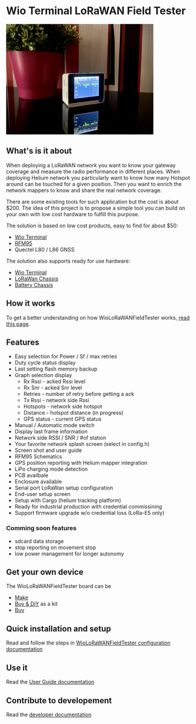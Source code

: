 # Wio Terminal LoRaWAN Field Tester

<img src="img/Wio_LoRaWan_Field_Tester.jpg" alt="LoRaWan tester" width="400"/>

## What's is it about

When deploying a LoRaWAN network you want to know your gateway coverage and measure the radio performance in different places. When deploying Helium network you particularly want to know how many Hotspot around can be touched for a given position. Then you want to enrich the network mappers to know and share the real network coverage.

There are some existing tools for such application but the cost is about $200. The idea of this project is to propose a simple tool you can build on your own with low cost hardware to fulfill this purpose.

The solution is based on low cost products, easy to find for about $50:
- [Wio Terminal](https://wiki.seeedstudio.com/Wio-Terminal-Getting-Started/)
- [RFM95](https://www.disk91.com/2019/technology/lora/hoperf-rfm95-and-arduino-a-low-cost-lorawan-solution/)
- Quectel L80 / L86 GNSS

The solution also supports ready for use hardware:
- [Wio Terminal](https://wiki.seeedstudio.com/Wio-Terminal-Getting-Started/)
- [LoRaWan Chassis](https://www.seeedstudio.com/Wio-Terminal-Chassis-LoRa-E5-and-GNSS-p-5053.html)
- [Battery Chassis](https://www.seeedstudio.com/Wio-Terminal-Chassis-Battery-650mAh-p-4756.html)

## How it works 

To get a better understanding on how WioLoRaWANFieldTester works, [read this page](doc/HowItWorks.md).

## Features
- Easy selection for Power / Sf / max retries
- Duty cycle status display
- Last setting flash memory backup
- Graph selection display
	- Rx Rssi - acked Rssi level 
	- Rx Snr - acked Snr level
	- Retries - number of retry before getting a ack
	- Tx Rssi - network side Rssi 
	- Hotspots - network side hotspot 
	- Distance - hotspot distance (in progress)
	- GPS status - current GPS status
- Manual / Automatic mode switch
- Display last frame information
- Network side RSSI / SNR / #of station
- Your favorite network splash screen (select in config.h)
- Screen shot and user guide
- RFM95 Schematics
- GPS position reporting with Helium mapper integration
- LiPo charging mode detection
- PCB availbale
- Enclosure available
- Serial port LoRaWan setup configuration
- End-user setup screen
- Setup with Cargo (helium tracking platform)
- Ready for industrial production with credential commissining
- Support firmware upgrade w/o credential loss (LoRa-E5 only)

### Comming soon features
- sdcard data storage
- stop reporting on movement stop
- low power management for longer autonomy

## Get your own device

The WioLoRaWANFieldTester board can be
- [Make](board/README.md)
- [Buy & DiY](https://shop.ingeniousthings.fr/products/helium-lorawan-field-tester-and-mapper-kit) as a kit
- [Buy](https://www.seeedstudio.com/Wio-Terminal-Chassis-LoRa-E5-and-GNSS-p-5053.html)

## Quick installation and setup

Read and follow the steps in [WioLoRaWANFieldTester configuration documentation](doc/SETUP.md)

## Use it

Read the [User Guide documentation](doc/UserGuide.md)

## Contribute to developement

Read the [developer documentation](doc/DEVELOPMENT.md)


